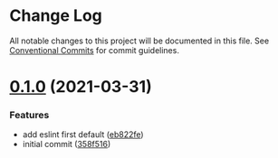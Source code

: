 # Change Log

All notable changes to this project will be documented in this file.
See [Conventional Commits](https://conventionalcommits.org) for commit guidelines.

# [0.1.0](https://github.com/trieb-work/config/compare/v0.0.1...v0.1.0) (2021-03-31)


### Features

* add eslint first default ([eb822fe](https://github.com/trieb-work/config/commit/eb822fe45d4f13fec3be23378ebef68eb8488bba))
* initial commit ([358f516](https://github.com/trieb-work/config/commit/358f5165f79dfb2cff2fcf502fd4e6a592591fd2))
